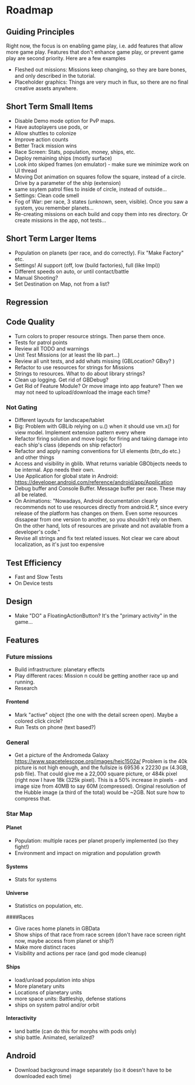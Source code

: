 # Roadmap


## Guiding Principles
Right now, the focus is on enabling game play, i.e. add features that allow more game play. Features that don't enhance
game play, or prevent game play are second priority. Here are a few examples
* Fleshed out missions: Missions keep changing, so they are bare bones, and only described in the tutorial.
* Placeholder graphics: Things are very much in flux, so there are no final creative assets anywhere.

## Short Term Small Items
* Disable Demo mode option for PvP maps.
* Have autoplayers use pods, or 
* Allow shuttles to colonize
* Improve action counts
* Better Track mission wins
* Race Screen: Stats, population, money, ships, etc.
* Deploy remaining ships (mostly surface)
* Look into skiped frames (on emulator) - make sure we minimize work on UI thread
* Moving Dot animation on squares follow the square, instead of a circle. Drive by a parameter of the ship (extension)
* same ssytem patrol flies to inside of circle, instead of outside...
* Settings: Clean code smell
* Fog of War: per race, 3 states (unknown, seen, visible). Once you saw a system, you remember planets...
* Re-creating missions on each build and copy them into res directory. Or create missions in the app, not tests...

## Short Term Larger Items
* Population on planets (per race, and do correctly). Fix "Make Factory" etc.
* Settings! AI support (off, low (build factories), full (like Impi))
* Different speeds on auto, or until contact/battle
* Manual Shooting?
* Set Destination on Map, not from a list?

## Regression

## Code Quality
* Turn colors to proper resource strings. Then parse them once.
* Tests for patrol points
* Review all TODO and warnings
* Unit Test Missions (or at least the lib part...)
* Review all unit tests, and add whats missing (GBLocation? GBxy? )
* Refactor to use resources for strings for Missions
* Strings to resources. What to do about library strings?
* Clean up logging. Get rid of GBDebug?
* Get Rid of Feature Module? Or move image into app feature? Then we may not need to upload/download the image each time?

### Not Gating
* Different layouts for landscape/tablet
* Big: Problem with GBLib relying on u.() when it should use vm.x() for view model. Implement extension pattern every where
* Refactor firing solution and move logic for firing and taking damage into each ship's class (depends on ship refactor)
* Refactor and apply naming conventions for UI elements (btn_do etc.) and other things
* Access and visibility in gblib. What returns variable GBObjects needs to be internal. App needs their own.
* Use Application for global state in Android: https://developer.android.com/reference/android/app/Application
* Debug buffer and Console Buffer. Message buffer per race. These may all be related.
* On Animations: "Nowadays, Android documentation clearly recommends not to use resources directly from android.R.*, since every 
release of the platform has changes on them. Even some resources dissapear from one version to another, 
so you shouldn't rely on them. On the other hand, lots of resources are private and not available from a developer's code."
* Revise all strings and fix text related issues. Not clear we care about localization, as it's just too expensive

## Test Efficiency
* Fast and Slow Tests
* On Device tests

## Design
* Make "DO" a FloatingActionButton? It's the "primary activity" in the game...

## Features

### Future missions
* Build infrastructure: planetary effects
* Play different races: Mission n could be getting another race up and running.
* Research

#### Frontend
* Mark "active" object (the one with the detail screen open). Maybe a colored click circle?
* Run Tests on phone (text based?)

### General
* Get a picture of the Andromeda Galaxy https://www.spacetelescope.org/images/heic1502a/ Problem is the 40k picture is not high enough, and the fullsize is 69536 x 22230 px (4.3GB, psb file). That could give me a 22,000 square picture, or 484k pixel (right now I have 18k (325k pixel). This is a 50% increase in pixels - and image size from 40MB to say 60M (compressed). Original resolution of the Hubble image (a third of the total) would be ~2GB. Not sure how to compress that.

### Star Map

#### Planet
* Population: multiple races per planet properly implemented (so they fight!)
* Environment and impact on migration and population growth

#### Systems
* Stats for systems

#### Universe
* Statistics on population, etc.

####Races
* Give races home planets in GBData
* Show ships of that race from race screen (don't have race screen right now, maybe access from planet or ship?)
* Make more distinct races
* Visibility and actions per race (and god mode cleanup)

#### Ships
* load/unload population into ships
* More planetary units
* Locations of planetary units
* more space units: Battleship, defense stations
* ships on system patrol and/or orbit

#### Interactivity
* land battle (can do this for morphs with pods only)
* ship battle. Animated, serialized?

## Android 
* Download background image separately (so it doesn't have to be downloaded each time)

